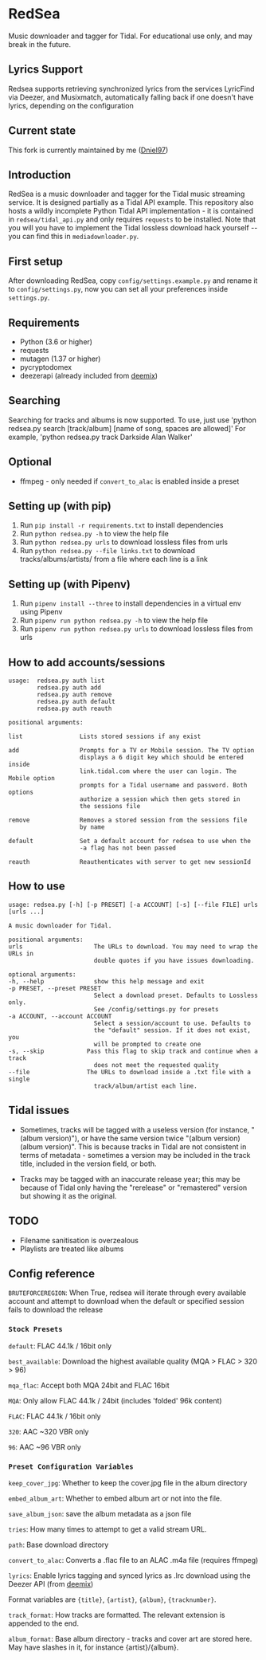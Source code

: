 RedSea
======
Music downloader and tagger for Tidal. For educational use only, and may break in the future.

Lyrics Support
--------------
Redsea supports retrieving synchronized lyrics from the services LyricFind via Deezer, and Musixmatch, automatically falling back if one doesn't have lyrics, depending on the configuration

Current state
-------------
This fork is currently maintained by me ([Dniel97](https://github.com/Dniel97))

Introduction
------------
RedSea is a music downloader and tagger for the Tidal music streaming service. It is designed partially as a Tidal API example. This repository also hosts a wildly incomplete Python Tidal
API implementation - it is contained in `redsea/tidal_api.py` and only requires `requests` to be
installed. Note that you will you have to implement the Tidal lossless download hack yourself -- you can find this in `mediadownloader.py`.

First setup
-----------
After downloading RedSea, copy `config/settings.example.py` and rename it to `config/settings.py`, now you can set all your preferences inside `settings.py`.

Requirements
------------
* Python (3.6 or higher)
* requests
* mutagen (1.37 or higher)
* pycryptodomex
* deezerapi (already included from [deemix](https://codeberg.org/RemixDev/deemix))

Searching
---------
Searching for tracks and albums is now supported. To use, just use 'python redsea.py search [track/album] [name of song, spaces are allowed]'
For example, 'python redsea.py track Darkside Alan Walker'

Optional
--------
* ffmpeg - only needed if `convert_to_alac` is enabled inside a preset

Setting up (with pip)
------------------------
1. Run `pip install -r requirements.txt` to install dependencies
2. Run `python redsea.py -h` to view the help file
3. Run `python redsea.py urls` to download lossless files from urls
4. Run `python redsea.py --file links.txt` to download tracks/albums/artists/ from a file where each line is a link

Setting up (with Pipenv)
------------------------
1. Run `pipenv install --three` to install dependencies in a virtual env using Pipenv
2. Run `pipenv run python redsea.py -h` to view the help file
3. Run `pipenv run python redsea.py urls` to download lossless files from urls

How to add accounts/sessions
----------------------------
    usage:  redsea.py auth list
            redsea.py auth add
            redsea.py auth remove
            redsea.py auth default
            redsea.py auth reauth

    positional arguments:

    list                Lists stored sessions if any exist

    add                 Prompts for a TV or Mobile session. The TV option
                        displays a 6 digit key which should be entered inside 
                        link.tidal.com where the user can login. The Mobile option
                        prompts for a Tidal username and password. Both options
                        authorize a session which then gets stored in
                        the sessions file

    remove              Removes a stored session from the sessions file
                        by name

    default             Set a default account for redsea to use when the
                        -a flag has not been passed

    reauth              Reauthenticates with server to get new sessionId

How to use
----------
    usage: redsea.py [-h] [-p PRESET] [-a ACCOUNT] [-s] [--file FILE] urls [urls ...]

    A music downloader for Tidal.

    positional arguments:
    urls                    The URLs to download. You may need to wrap the URLs in
                            double quotes if you have issues downloading.

    optional arguments:
    -h, --help              show this help message and exit
    -p PRESET, --preset PRESET
                            Select a download preset. Defaults to Lossless only.
                            See /config/settings.py for presets
    -a ACCOUNT, --account ACCOUNT
                            Select a session/account to use. Defaults to
                            the "default" session. If it does not exist, you
                            will be prompted to create one
    -s, --skip            Pass this flag to skip track and continue when a track
                            does not meet the requested quality
    --file                The URLs to download inside a .txt file with a single 
                            track/album/artist each line.

Tidal issues
------------
* Sometimes, tracks will be tagged with a useless version (for instance, "(album version)"), or have the same version twice "(album version)(album version)". This is because tracks in
    Tidal are not consistent in terms of metadata - sometimes a version may be included in the track title, included in the version field, or both.
    
* Tracks may be tagged with an inaccurate release year; this may be because of Tidal only having the "rerelease" or "remastered" version but showing it as the original.

TODO
----
* Filename sanitisation is overzealous
* Playlists are treated like albums

Config reference
----------------

`BRUTEFORCEREGION`: When True, redsea will iterate through every available account and attempt to download when the default or specified session fails to download the release

### `Stock Presets`

`default`: FLAC 44.1k / 16bit only

`best_available`: Download the highest available quality (MQA > FLAC > 320 > 96)

`mqa_flac`: Accept both MQA 24bit and FLAC 16bit

`MQA`: Only allow FLAC 44.1k / 24bit (includes 'folded' 96k content)

`FLAC`: FLAC 44.1k / 16bit only

`320`: AAC ~320 VBR only

`96`: AAC ~96 VBR only


### `Preset Configuration Variables`

`keep_cover_jpg`: Whether to keep the cover.jpg file in the album directory

`embed_album_art`: Whether to embed album art or not into the file.

`save_album_json`: save the album metadata as a json file

`tries`: How many times to attempt to get a valid stream URL.

`path`: Base download directory

`convert_to_alac`: Converts a .flac file to an ALAC .m4a file (requires ffmpeg)

`lyrics`: Enable lyrics tagging and synced lyrics as .lrc download using the Deezer API (from [deemix](https://codeberg.org/RemixDev/deemix))

Format variables are `{title}`, `{artist}`, `{album}`, `{tracknumber}`.

`track_format`: How tracks are formatted. The relevant extension is appended to the end.

`album_format`: Base album directory - tracks and cover art are stored here. May have slashes in it, for instance {artist}/{album}.
